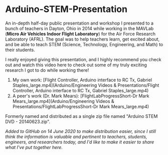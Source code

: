 # Arduino-STEM-Presentation
An in-depth half-day public presentation and workshop I presented to a bunch of teachers in Dayton, Ohio in 2014 while working in the MAVLab (**Micro Air Vehicles Indoor Flight Laboratory**) for the Air Force Research Laboratory (AFRL). The goal was to help teachers learn, get excited about, and be able to teach STEM (Science, Technology, Engineering, and Math) to their students. 

I really enjoyed giving this presentation, and I highly recommend you check out and watch this video here to check out some of my truly exciting research I got to do while working there! 

1. My own work: [Flight Controller, Arduino interface to RC Tx, Gabriel Staples_large.mp4](Arduino/Engineering Videos & Presentations/Flight Controller, Arduino interface to RC Tx, Gabriel Staples_large.mp4)
1. A peer's work (Dr. Mark Mears): [FlightLabProgressShort-Dr Mark Mears_large.mp4](Arduino/Engineering Videos & Presentations/FlightLabProgressShort-Dr Mark Mears_large.mp4)

Formerly named and distributed as a single zip file named "Arduino STEM DVD - 20140623.zip".  

_Added to GitHub on 14 June 2020 to make distribution easier, since I still think the information is valuable and pertinent to teachers, students, engineers, and researchers today, and I'd like to make it easier to share what I've put together here._


